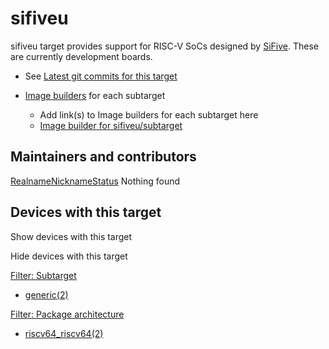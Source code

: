 # sifiveu

sifiveu target provides support for RISC-V SoCs designed by [SiFive](https://www.sifive.com/ "https://www.sifive.com/"). These are currently development boards.

- See [Latest git commits for this target](https://git.openwrt.org/?p=openwrt%2Fopenwrt.git&a=search&h=HEAD&st=commit&s=sifiveu%3A "https://git.openwrt.org/?p=openwrt/openwrt.git&a=search&h=HEAD&st=commit&s=sifiveu:")
- [Image builders](/docs/guide-user/additional-software/imagebuilder "docs:guide-user:additional-software:imagebuilder") for each subtarget
  
  - Add link(s) to Image builders for each subtarget here
  - [Image builder for sifiveu/subtarget](https://downloads.openwrt.org/snapshots/targets/sifiveu/... "https://downloads.openwrt.org/snapshots/targets/sifiveu/...")

## Maintainers and contributors

[Realname](/docs/techref/targets/sifiveu?datasrt=realname "Sort by this column")[Nickname](/docs/techref/targets/sifiveu?datasrt=nickname "Sort by this column")[Status](/docs/techref/targets/sifiveu?datasrt=status "Sort by this column") Nothing found

## Devices with this target

Show devices with this target

Hide devices with this target

[Filter: Subtarget](#folded_e00869796c11fae955ae459a8652f68c_1)

- [generic(2)](/docs/techref/targets/sifiveu?dataflt%5B0%5D=subtarget_%3Dgeneric "Show pages matching 'generic'")

[Filter: Package architecture](#folded_e00869796c11fae955ae459a8652f68c_2)

- [riscv64\_riscv64(2)](/docs/techref/targets/sifiveu?dataflt%5B0%5D=package%20architecture_%3Driscv64_riscv64 "Show pages matching 'riscv64_riscv64'")
